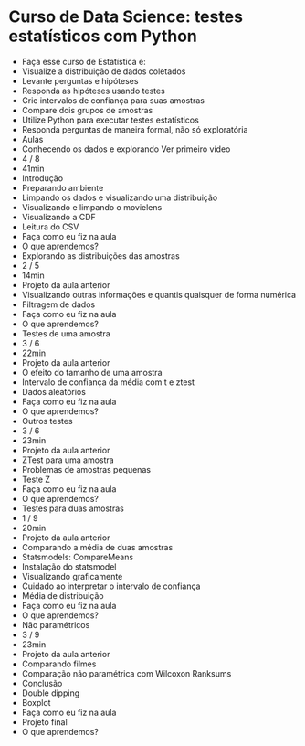 # Curso de Data Science: testes estatísticos com Python

* Faça esse curso de Estatística e:
* Visualize a distribuição de dados coletados
* Levante perguntas e hipóteses
* Responda as hipóteses usando testes
* Crie intervalos de confiança para suas amostras
* Compare dois grupos de amostras
* Utilize Python para executar testes estatísticos
* Responda perguntas de maneira formal, não só exploratória
* Aulas
* Conhecendo os dados e explorando Ver primeiro vídeo
* 4 / 8
* 41min
* Introdução
* Preparando ambiente
* Limpando os dados e visualizando uma distribuição
* Visualizando e limpando o movielens
* Visualizando a CDF
* Leitura do CSV
* Faça como eu fiz na aula
* O que aprendemos?
* Explorando as distribuições das amostras
* 2 / 5
* 14min
* Projeto da aula anterior
* Visualizando outras informações e quantis quaisquer de forma numérica
* Filtragem de dados
* Faça como eu fiz na aula
* O que aprendemos?
* Testes de uma amostra
* 3 / 6
* 22min
* Projeto da aula anterior
* O efeito do tamanho de uma amostra
* Intervalo de confiança da média com t e ztest
* Dados aleatórios
* Faça como eu fiz na aula
* O que aprendemos?
* Outros testes
* 3 / 6
* 23min
* Projeto da aula anterior
* ZTest para uma amostra
* Problemas de amostras pequenas
* Teste Z
* Faça como eu fiz na aula
* O que aprendemos?
* Testes para duas amostras
* 1 / 9
* 20min
* Projeto da aula anterior
* Comparando a média de duas amostras
* Statsmodels: CompareMeans
* Instalação do statsmodel
* Visualizando graficamente
* Cuidado ao interpretar o intervalo de confiança
* Média de distribuição
* Faça como eu fiz na aula
* O que aprendemos?
* Não paramétricos
* 3 / 9
* 23min
* Projeto da aula anterior
* Comparando filmes
* Comparação não paramétrica com Wilcoxon Ranksums
* Conclusão
* Double dipping
* Boxplot
* Faça como eu fiz na aula
* Projeto final
* O que aprendemos?
